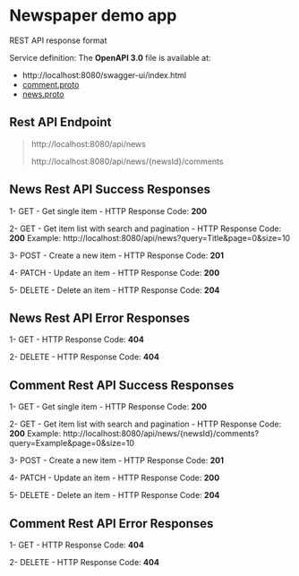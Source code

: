 # Newspaper demo app

REST API response format

Service definition:
The **OpenAPI 3.0** file is available at:
- http://localhost:8080/swagger-ui/index.html
- [comment.proto](https://github.com/P1aner/clevertec-backend-course-2024-final-test/blob/feature/protobuf/newspaper-app/src/main/proto/comment.proto)
- [news.proto](https://github.com/P1aner/clevertec-backend-course-2024-final-test/blob/feature/protobuf/newspaper-app/src/main/proto/news.proto)


## Rest API Endpoint

> http://localhost:8080/api/news
>
> http://localhost:8080/api/news/{newsId}/comments

## News Rest API Success Responses

1- GET - Get single item - HTTP Response Code: **200**

2- GET - Get item list with search and pagination - HTTP Response Code: **200**
Example: http://localhost:8080/api/news?query=Title&page=0&size=10

3- POST - Create a new item - HTTP Response Code: **201**

4- PATCH - Update an item - HTTP Response Code: **200**

5- DELETE - Delete an item - HTTP Response Code: **204**

## News Rest API Error Responses

1- GET - HTTP Response Code: **404**

2- DELETE - HTTP Response Code: **404**

## Comment Rest API Success Responses

1- GET - Get single item - HTTP Response Code: **200**

2- GET - Get item list with search and pagination - HTTP Response Code: **200**
Example: http://localhost:8080/api/news/{newsId}/comments?query=Example&page=0&size=10

3- POST - Create a new item - HTTP Response Code: **201**

4- PATCH - Update an item - HTTP Response Code: **200**

5- DELETE - Delete an item - HTTP Response Code: **204**

## Comment Rest API Error Responses

1- GET - HTTP Response Code: **404**

2- DELETE - HTTP Response Code: **404**
